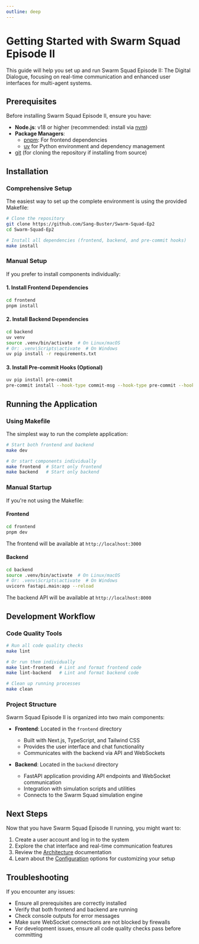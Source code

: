 ```yaml
---
outline: deep
---
```


# Getting Started with Swarm Squad Episode II

This guide will help you set up and run Swarm Squad Episode II: The Digital Dialogue, focusing on real-time communication and enhanced user interfaces for multi-agent systems.

## Prerequisites

Before installing Swarm Squad Episode II, ensure you have:

- **Node.js**: v18 or higher (recommended: install via [nvm](https://github.com/nvm-sh/nvm))
- **Package Managers**:
  - [pnpm](https://pnpm.io/installation): For frontend dependencies
  - [uv](https://docs.astral.sh/uv/getting-started/installation/) for Python environment and dependency management
- [git](https://git-scm.com/downloads) (for cloning the repository if installing from source)

## Installation

### Comprehensive Setup

The easiest way to set up the complete environment is using the provided Makefile:

```bash
# Clone the repository
git clone https://github.com/Sang-Buster/Swarm-Squad-Ep2
cd Swarm-Squad-Ep2

# Install all dependencies (frontend, backend, and pre-commit hooks)
make install
```

### Manual Setup

If you prefer to install components individually:

#### 1. Install Frontend Dependencies

```bash
cd frontend
pnpm install
```

#### 2. Install Backend Dependencies

```bash
cd backend
uv venv
source .venv/bin/activate  # On Linux/macOS
# Or: .venv\Scripts\activate  # On Windows
uv pip install -r requirements.txt
```

#### 3. Install Pre-commit Hooks (Optional)

```bash
uv pip install pre-commit
pre-commit install --hook-type commit-msg --hook-type pre-commit --hook-type pre-push
```

## Running the Application

### Using Makefile

The simplest way to run the complete application:

```bash
# Start both frontend and backend
make dev

# Or start components individually
make frontend  # Start only frontend
make backend   # Start only backend
```

### Manual Startup

If you're not using the Makefile:

#### Frontend

```bash
cd frontend
pnpm dev
```

The frontend will be available at `http://localhost:3000`

#### Backend

```bash
cd backend
source .venv/bin/activate  # On Linux/macOS
# Or: .venv\Scripts\activate  # On Windows
uvicorn fastapi.main:app --reload
```

The backend API will be available at `http://localhost:8000`

## Development Workflow

### Code Quality Tools

```bash
# Run all code quality checks
make lint

# Or run them individually
make lint-frontend  # Lint and format frontend code
make lint-backend   # Lint and format backend code

# Clean up running processes
make clean
```

### Project Structure

Swarm Squad Episode II is organized into two main components:

- **Frontend**: Located in the `frontend` directory
  - Built with Next.js, TypeScript, and Tailwind CSS
  - Provides the user interface and chat functionality
  - Communicates with the backend via API and WebSockets

- **Backend**: Located in the `backend` directory
  - FastAPI application providing API endpoints and WebSocket communication
  - Integration with simulation scripts and utilities
  - Connects to the Swarm Squad simulation engine

## Next Steps

Now that you have Swarm Squad Episode II running, you might want to:

1. Create a user account and log in to the system
2. Explore the chat interface and real-time communication features
3. Review the [Architecture](./architecture.md) documentation
4. Learn about the [Configuration](./configuration.md) options for customizing your setup

## Troubleshooting

If you encounter any issues:

- Ensure all prerequisites are correctly installed
- Verify that both frontend and backend are running
- Check console outputs for error messages
- Make sure WebSocket connections are not blocked by firewalls
- For development issues, ensure all code quality checks pass before committing
